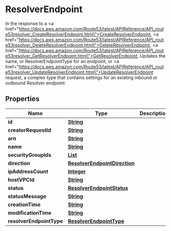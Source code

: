 

# ResolverEndpoint

In the response to a <a href=\"https://docs.aws.amazon.com/Route53/latest/APIReference/API_route53resolver_CreateResolverEndpoint.html\">CreateResolverEndpoint</a>, <a href=\"https://docs.aws.amazon.com/Route53/latest/APIReference/API_route53resolver_DeleteResolverEndpoint.html\">DeleteResolverEndpoint</a>, <a href=\"https://docs.aws.amazon.com/Route53/latest/APIReference/API_route53resolver_GetResolverEndpoint.html\">GetResolverEndpoint</a>, Updates the name, or ResolverEndpointType for an endpoint, or <a href=\"https://docs.aws.amazon.com/Route53/latest/APIReference/API_route53resolver_UpdateResolverEndpoint.html\">UpdateResolverEndpoint</a> request, a complex type that contains settings for an existing inbound or outbound Resolver endpoint.

## Properties

| Name | Type | Description | Notes |
|------------ | ------------- | ------------- | -------------|
|**id** | [**String**](String.md) |  |  [optional] |
|**creatorRequestId** | [**String**](String.md) |  |  [optional] |
|**arn** | [**String**](String.md) |  |  [optional] |
|**name** | [**String**](String.md) |  |  [optional] |
|**securityGroupIds** | [**List**](List.md) |  |  [optional] |
|**direction** | [**ResolverEndpointDirection**](ResolverEndpointDirection.md) |  |  [optional] |
|**ipAddressCount** | [**Integer**](Integer.md) |  |  [optional] |
|**hostVPCId** | [**String**](String.md) |  |  [optional] |
|**status** | [**ResolverEndpointStatus**](ResolverEndpointStatus.md) |  |  [optional] |
|**statusMessage** | [**String**](String.md) |  |  [optional] |
|**creationTime** | [**String**](String.md) |  |  [optional] |
|**modificationTime** | [**String**](String.md) |  |  [optional] |
|**resolverEndpointType** | [**ResolverEndpointType**](ResolverEndpointType.md) |  |  [optional] |



